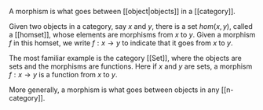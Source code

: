 A morphism is what goes between [[object|objects]] in a [[category]].  

Given two objects in a category, say $x$ and $y$, there is a set $hom(x,y)$, called a [[homset]], whose elements are morphisms from $x$ to $y$.  Given a morphism $f$ in this homset, we write $f:x \to y$ to indicate that it goes from $x$ to $y$.

The most familiar example is the category [[Set]], where the objects are sets and the morphisms are functions.  Here if $x$ and $y$ are sets, a morphism $f: x \to y$ is a function from $x$ to $y$.

More generally, a morphism is what goes between objects in any [[n-category]].